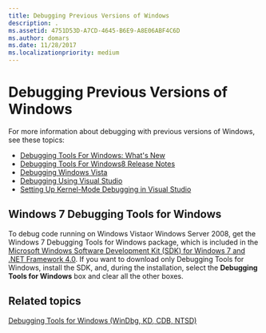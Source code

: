 ```yaml
---
title: Debugging Previous Versions of Windows
description: .
ms.assetid: 4751D53D-A7CD-4645-B6E9-A8E06ABF4C6D
ms.author: domars
ms.date: 11/28/2017
ms.localizationpriority: medium
---
```


# Debugging Previous Versions of Windows


For more information about debugging with previous versions of Windows, see these topics:

-   [Debugging Tools For Windows: What's New](debugging-tools-for-windows--what-s-new.md)
-   [Debugging Tools For Windows8 Release Notes](debugging-tools-for-windows8-release-notes.md)
-   [Debugging Windows Vista](debugging-windows-vista.md)
-   [Debugging Using Visual Studio](debugging-using-visual-studio.md)
-   [Setting Up Kernel-Mode Debugging in Visual Studio](setting-up-kernel-mode-debugging-in-visual-studio.md)

## <span id="Windows_7_Debugging_Tools_for_Windows"></span><span id="windows_7_debugging_tools_for_windows"></span><span id="WINDOWS_7_DEBUGGING_TOOLS_FOR_WINDOWS"></span>Windows 7 Debugging Tools for Windows


To debug code running on Windows Vistaor Windows Server 2008, get the Windows 7 Debugging Tools for Windows package, which is included in the [Microsoft Windows Software Development Kit (SDK) for Windows 7 and .NET Framework 4.0](https://go.microsoft.com/fwlink/p/?LinkId=320327). If you want to download only Debugging Tools for Windows, install the SDK, and, during the installation, select the **Debugging Tools for Windows** box and clear all the other boxes.

## <span id="related_topics"></span>Related topics


[Debugging Tools for Windows (WinDbg, KD, CDB, NTSD)](index.md)

 

 






